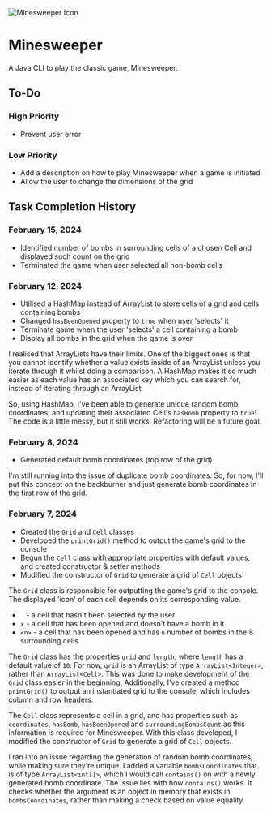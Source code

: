 ![Minesweeper Icon](https://static.wikia.nocookie.net/logopedia/images/9/98/Minesweeper_1992.png/revision/latest?cb=20220716174154)

# Minesweeper

A Java CLI to play the classic game, Minesweeper.

## To-Do

### High Priority

- Prevent user error

### Low Priority

- Add a description on how to play Minesweeper when a game is initiated
- Allow the user to change the dimensions of the grid

## Task Completion History

### February 15, 2024

- Identified number of bombs in surrounding cells of a chosen Cell and displayed such count on the grid
- Terminated the game when user selected all non-bomb cells

### February 12, 2024

- Utilised a HashMap instead of ArrayList to store cells of a grid and cells containing bombs
- Changed `hasBeenOpened` property to `true` when user 'selects' it
- Terminate game when the user 'selects' a cell containing a bomb
- Display all bombs in the grid when the game is over

I realised that ArrayLists have their limits. One of the biggest ones is that you cannot identify whether a value exists inside of an ArrayList unless you iterate through it whilst doing a comparison. A HashMap makes it so much easier as each value has an associated key which you can search for, instead of iterating through an ArrayList.

So, using HashMap, I've been able to generate unique random bomb coordinates, and updating their associated Cell's `hasBomb` property to `true`! The code is a little messy, but it still works. Refactoring will be a future goal.

### February 8, 2024

- Generated default bomb coordinates (top row of the grid)

I'm still running into the issue of duplicate bomb coordinates. So, for now, I'll put this concept on the backburner and just generate bomb coordinates in the first row of the grid.

### February 7, 2024

- Created the `Grid` and `Cell` classes
- Developed the `printGrid()` method to output the game's grid to the console
- Begun the `Cell` class with appropriate properties with default values, and created constructor & setter methods
- Modified the constructor of `Grid` to generate a grid of `Cell` objects

The `Grid` class is responsible for outputting the game's grid to the console. The displayed 'icon' of each cell depends on its corresponding value.

- ` ` - a cell that hasn't been selected by the user
- `x` - a cell that has been opened and doesn't have a bomb in it
- `<n>` - a cell that has been opened and has `n` number of bombs in the 8 surrounding cells

The `Grid` class has the properties `grid` and `length`, where `length` has a default value of `10`. For now, `grid` is an ArrayList of type `ArrayList<Integer>`, rather than `ArrayList<Cell>`. This was done to make development of the `Grid` class easier in the beginning. Additionally, I've created a method `printGrid()` to output an instantiated grid to the console, which includes column and row headers.

The `Cell` class represents a cell in a grid, and has properties such as `coordinates`, `hasBomb`, `hasBeenOpened` and `surroundingBombsCount` as this information is required for Minesweeper. With this class developed, I modified the constructor of `Grid` to generate a grid of `Cell` objects.

I ran into an issue regarding the generation of random bomb coordinates, while making sure they're unique. I added a variable `bombsCoordinates` that is of type `ArrayList<int[]>`, which I would call `contains()` on with a newly generated bomb coordinate. The issue lies with how `contains()` works. It checks whether the argument is an object in memory that exists in `bombsCoordinates`, rather than making a check based on value equality.
